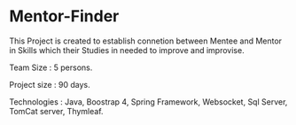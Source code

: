 # Mentor-Finder

This Project is created to establish connetion between Mentee and Mentor in Skills which their Studies in needed to improve and improvise.

Team Size : 5 persons.

Project size : 90 days.

Technologies : Java, Boostrap 4, Spring Framework, Websocket, Sql Server, TomCat server, Thymleaf.



